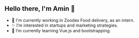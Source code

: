 <h2>Hello there, I'm Amin 👋</h2>

- 🔭 I'm currently working in Zoodex Food delivery, as an intern.
- ✨ I’m interested in startups and marketing strategies.
- 🌱 I’m currently learning Vue.js and bootstrapping.

<!---
MA-Mahmudi/MA-Mahmudi is a ✨ special ✨ repository because its `README.md` (this file) appears on your GitHub profile.
You can click the Preview link to take a look at your changes.
--->
